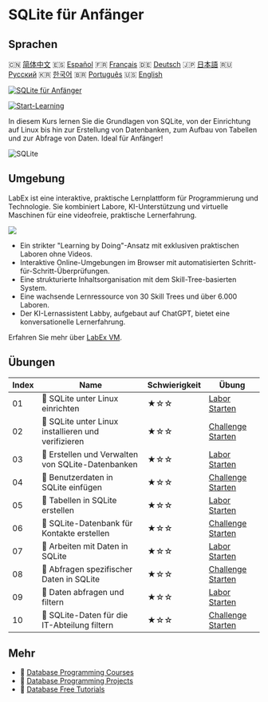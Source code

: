 # SQLite für Anfänger

## Sprachen

🇨🇳 [简体中文](README_zh.md) 🇪🇸 [Español](README_es.md) 🇫🇷 [Français](README_fr.md) 🇩🇪 [Deutsch](README_de.md) 🇯🇵 [日本語](README_ja.md) 🇷🇺 [Русский](README_ru.md) 🇰🇷 [한국어](README_ko.md) 🇧🇷 [Português](README_pt.md) 🇺🇸 [English](README.md) 

[![SQLite für Anfänger](https://cover-creator.labex.io/sqlite-for-beginners.png?lang=de)](https://labex.io/de/courses/sqlite-for-beginners)

[![Start-Learning](https://img.shields.io/badge/Start-Learning-whitesmoke?style=for-the-badge)](https://labex.io/de/courses/sqlite-for-beginners)

In diesem Kurs lernen Sie die Grundlagen von SQLite, von der Einrichtung auf Linux bis hin zur Erstellung von Datenbanken, zum Aufbau von Tabellen und zur Abfrage von Daten. Ideal für Anfänger!

![SQLite](https://img.shields.io/badge/SQLite-whitesmoke?style=for-the-badge&logo=sqlite)


## Umgebung

LabEx ist eine interaktive, praktische Lernplattform für Programmierung und Technologie. Sie kombiniert Labore, KI-Unterstützung und virtuelle Maschinen für eine videofreie, praktische Lernerfahrung.

![](https://tutorial-screenshot.getvm.io/images/vm-1725247253.png)

- Ein strikter "Learning by Doing"-Ansatz mit exklusiven praktischen Laboren ohne Videos.
- Interaktive Online-Umgebungen im Browser mit automatisierten Schritt-für-Schritt-Überprüfungen.
- Eine strukturierte Inhaltsorganisation mit dem Skill-Tree-basierten System.
- Eine wachsende Lernressource von 30 Skill Trees und über 6.000 Laboren.
- Der KI-Lernassistent Labby, aufgebaut auf ChatGPT, bietet eine konversationelle Lernerfahrung.

Erfahren Sie mehr über [LabEx VM](https://support.labex.io/using-labex/virtual-machine).

## Übungen

|   Index | Name                                                | Schwierigkeit   | Übung                                                                                                                            |
|---------|-----------------------------------------------------|-----------------|----------------------------------------------------------------------------------------------------------------------------------|
|      01 | 📖 SQLite unter Linux einrichten                    | ★☆☆             | <a target='_blank' href='https://labex.io/de/tutorials/sqlite-setting-up-sqlite-in-linux-552335'>Labor Starten</a>               |
|      02 | 🎯 SQLite unter Linux installieren und verifizieren | ★☆☆             | <a target='_blank' href='https://labex.io/de/tutorials/sqlite-install-and-verify-sqlite-on-linux-552579'>Challenge Starten</a>   |
|      03 | 📖 Erstellen und Verwalten von SQLite-Datenbanken   | ★☆☆             | <a target='_blank' href='https://labex.io/de/tutorials/sqlite-creating-and-managing-sqlite-databases-552337'>Labor Starten</a>   |
|      04 | 🎯 Benutzerdaten in SQLite einfügen                 | ★☆☆             | <a target='_blank' href='https://labex.io/de/tutorials/insert-user-data-into-sqlite-552580'>Challenge Starten</a>                |
|      05 | 📖 Tabellen in SQLite erstellen                     | ★☆☆             | <a target='_blank' href='https://labex.io/de/tutorials/sqlite-building-tables-in-sqlite-552336'>Labor Starten</a>                |
|      06 | 🎯 SQLite-Datenbank für Kontakte erstellen          | ★☆☆             | <a target='_blank' href='https://labex.io/de/tutorials/sqlite-build-sqlite-database-for-contacts-552582'>Challenge Starten</a>   |
|      07 | 📖 Arbeiten mit Daten in SQLite                     | ★☆☆             | <a target='_blank' href='https://labex.io/de/tutorials/sqlite-working-with-data-in-sqlite-552340'>Labor Starten</a>              |
|      08 | 🎯 Abfragen spezifischer Daten in SQLite            | ★☆☆             | <a target='_blank' href='https://labex.io/de/tutorials/sqlite-query-specific-data-in-sqlite-552586'>Challenge Starten</a>        |
|      09 | 📖 Daten abfragen und filtern                       | ★☆☆             | <a target='_blank' href='https://labex.io/de/tutorials/sqlite-querying-and-filtering-data-552338'>Labor Starten</a>              |
|      10 | 🎯 SQLite-Daten für die IT-Abteilung filtern        | ★☆☆             | <a target='_blank' href='https://labex.io/de/tutorials/sqlite-filter-sqlite-data-for-it-department-552585'>Challenge Starten</a> |

## Mehr

- 🔗 [Database Programming Courses](https://github.com/labex-labs/awesome-programming-courses)
- 🔗 [Database Programming Projects](https://github.com/labex-labs/awesome-programming-projects)
- 🔗 [Database Free Tutorials](https://github.com/labex-labs/sqlite-free-tutorials)

